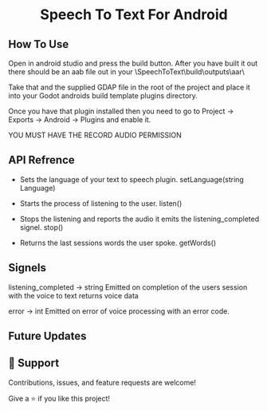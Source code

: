 <h1 align="center"><project-name>Speech To Text For Android</h1>

<p align="center"><project-description></p>

## How To Use
Open in android studio and press the build button. After you have built it out there should be an aab file out in your 
<project location>\SpeechToText\build\outputs\aar\

Take that and the supplied GDAP file in the root of the project and place it into your Godot androids build template plugins directory. 

Once you have that plugin installed then you need to go to Project -> Exports -> Android -> Plugins and enable it.

YOU MUST HAVE THE RECORD AUDIO PERMISSION

## API Refrence
- Sets the language of your text to speech plugin.
setLanguage(string Language) 

- Starts the process of listening to the user.
listen()

- Stops the listening and reports the audio it emits the listening_completed signel.
stop()

- Returns the last sessions words the user spoke.
getWords()

## Signels
listening_completed -> string
Emitted on completion of the users session with the voice to text returns voice data

error -> int
Emitted on error of voice processing with an error code.
## Future Updates


## 🤝 Support

Contributions, issues, and feature requests are welcome!

Give a ⭐️ if you like this project!
